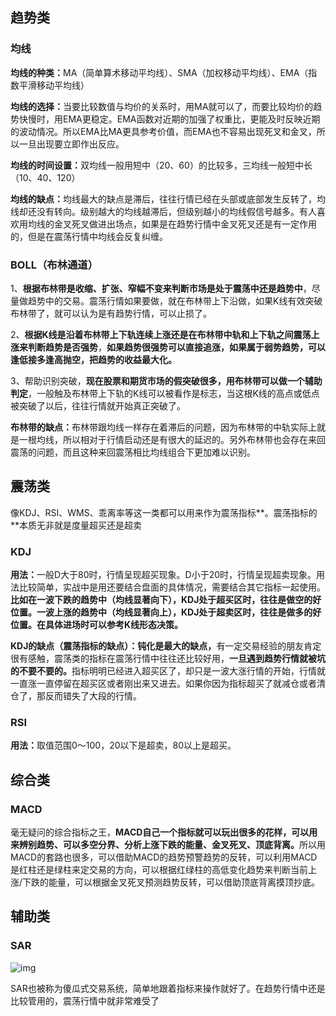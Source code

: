## 趋势类

### 均线

<b>均线的种类：</b>MA（简单算术移动平均线）、SMA（加权移动平均线）、EMA（指数平滑移动平均线）

<b>均线的选择：</b>当要比较数值与均价的关系时，用MA就可以了，而要比较均价的趋势快慢时，用EMA更稳定。EMA函数对近期的加强了权重比，更能及时反映近期的波动情况。所以EMA比MA更具参考价值，而EMA也不容易出现死叉和金叉，所以一旦出现要立即作出反应。

<b>均线的时间设置：</b>双均线一般用短中（20、60）的比较多，三均线一般短中长（10、40、120）

<b>均线的缺点：</b>均线最大的缺点是滞后，往往行情已经在头部或底部发生反转了，均线却还没有转向。级别越大的均线越滞后，但级别越小的均线假信号越多。有人喜欢用均线的金叉死叉做进出场点，如果是在趋势行情中金叉死叉还是有一定作用的，但是在震荡行情中均线会反复纠缠。

### BOLL（布林通道）

1、<b>根据布林带是收缩、扩张、窄幅不变来判断市场是处于震荡中还是趋势中</b>，尽量做趋势中的交易。震荡行情如果要做，就在布林带上下沿做，如果K线有效突破布林带了，就可以认为是有趋势行情，可以止损了。

2、<b>根据K线是沿着布林带上下轨连续上涨还是在布林带中轨和上下轨之间震荡上涨来判断趋势是否强势</b>，<b>如果趋势很强势可以直接追涨，如果属于弱势趋势，可以逢低接多逢高抛空，把趋势的收益最大化。</b>

3、帮助识别突破，<b>现在股票和期货市场的假突破很多，用布林带可以做一个辅助判定</b>，一般触及布林带上下轨的K线可以被看作是标志，当这根K线的高点或低点被突破了以后，往往行情就开始真正突破了。

<b>布林带的缺点：</b>布林带跟均线一样存在着滞后的问题，因为布林带的中轨实际上就是一根均线，所以相对于行情启动还是有很大的延迟的。另外布林带也会存在来回震荡的问题，而且这种来回震荡相比均线组合下更加难以识别。

## 震荡类

像KDJ、RSI、WMS、乖离率等这一类都可以用来作为震荡指标**。震荡指标的**本质无非就是度量超买还是超卖

### KDJ

<b>用法：</b>一般D大于80时，行情呈现超买现象。D小于20时，行情呈现超卖现象。用法比较简单，实战中是用还要结合盘面的具体情况，需要结合其它指标一起使用。<b>比如在一波下跌的趋势中（均线显著向下），KDJ处于超买区时，往往是做空的好位置。一波上涨的趋势中（均线显著向上），KDJ处于超卖区时，往往是做多的好位置。在具体进场时可以参考K线形态决策。</b>

<b>KDJ的缺点（震荡指标的缺点）：钝化是最大的缺点，</b>有一定交易经验的朋友肯定很有感触，震荡类的指标在震荡行情中往往还比较好用，<b>一旦遇到趋势行情就被坑的不要不要的。</b>指标明明已经进入超买区了，却只是一波大涨行情的开始，行情就一直涨一直停留在超买区或者刚出来又进去。如果你因为指标超买了就减仓或者清仓了，那反而错失了大段的行情。

### RSI

<b>用法：</b>取值范围0～100，20以下是超卖，80以上是超买。

## 综合类

### MACD

毫无疑问的综合指标之王，<b>MACD自己一个指标就可以玩出很多的花样，可以用来辨别趋势、可以多空分界、分析上涨下跌的能量、金叉死叉、顶底背离。</b>所以用MACD的套路也很多，可以借助MACD的趋势预警趋势的反转，可以利用MACD是红柱还是绿柱来定交易的方向，可以根据红绿柱的高低变化趋势来判断当前上涨/下跌的能量，可以根据金叉死叉预测趋势反转，可以借助顶底背离摸顶抄底。

## 辅助类

### SAR

![img](https://i.loli.net/2021/05/31/cZQF6Rth8BKEdrk.jpg)

SAR也被称为傻瓜式交易系统，简单地跟着指标来操作就好了。在趋势行情中还是比较管用的，震荡行情中就非常难受了

